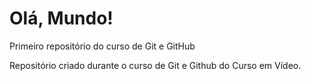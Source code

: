 # Olá, Mundo!
 Primeiro repositório do curso de Git e GitHub

 Repositório criado durante o curso de Git e Github do Curso em Vídeo.